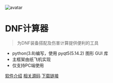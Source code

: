 ![avatar](https://raw.githubusercontent.com/wxh0402/DNFCalculating/master/ResourceFiles/img/logo.ico)

# DNF计算器

> 为DNF装备搭配及伤害计算提供便利的工具

- python(3.8)编写，使用 pyqt5(5.14.2) 图形 GUI 库
- 主框架由纸飞机实现
- 仅支持PC端使用

[软件介绍](#main)
[相关源码](https://github.com/wxh0402/DNFCalculating)
[下载链接](https://www.npmjs.com/package/docsify-themeable)
